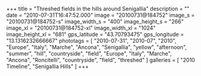 +++
title = "Threshed fields in the hills around Senigallia"
description = ""
date = "2010-07-31T16:47:52.000"
image = "20100731@184752"
image_s = "20100731@184752-s"
image_width_s = "400"
image_height_s = "266"
image_xl = "20100731@184752-xl"
image_width_xl = "1024"
image_height_xl = "681"
gps_latitude = "43.70793475"
gps_longitude = "13.1316232666667"
phototags = [ "2010-07-31", "2010-07", "2010", "Europe", "Italy", "Marche", "Ancona", "Senigallia", "yellow", "afternoon", "summer", "hill", "countryside", "field", "Europe", "Italy", "Marche", "Ancona", "Roncitelli", "countryside", "field", "threshed" ]
galleries = [ "2010 Timeline", "Senigallia Hills" ]
+++
